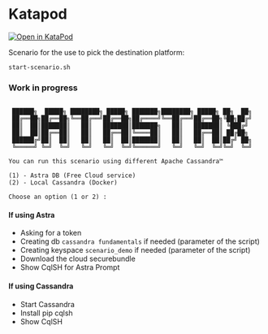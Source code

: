 # Katapod

[![Open in KataPod](https://gitpod.io/button/open-in-gitpod.svg)](https://katapod.datastaxtraining.com/#https://github.com/datastax-academy/katapod-scenario-template/)


Scenario for the use to pick the destination platform:
```
start-scenario.sh
```

### Work in progress

```

 ██████╗  █████╗ ████████╗ █████╗ ███████╗████████╗ █████╗ ██╗  ██╗ 
 ██╔══██╗██╔══██╗╚══██╔══╝██╔══██╗██╔════╝╚══██╔══╝██╔══██╗╚██╗██╔╝ 
 ██║  ██║███████║   ██║   ███████║███████╗   ██║   ███████║ ╚███╔╝  
 ██║  ██║██╔══██║   ██║   ██╔══██║╚════██║   ██║   ██╔══██║ ██╔██╗  
 ██████╔╝██║  ██║   ██║   ██║  ██║███████║   ██║   ██║  ██║██╔╝ ██╗ 
 ╚═════╝ ╚═╝  ╚═╝   ╚═╝   ╚═╝  ╚═╝╚══════╝   ╚═╝   ╚═╝  ╚═╝╚═╝  ╚═╝ 

You can run this scenario using different Apache Cassandra™ 

(1) - Astra DB (Free Cloud service)
(2) - Local Cassandra (Docker)

Choose an option (1 or 2) :
```

#### If using Astra 

- Asking for a token
- Creating db `cassandra fundamentals` if needed (parameter of the script)
- Creating keyspace `scenario_demo` if needed (parameter of the script)
- Download the cloud securebundle
- Show CqlSH for Astra Prompt

#### If using Cassandra 

- Start Cassandra
- Install pip cqlsh
- Show CqlSH


